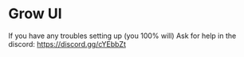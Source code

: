 # Grow UI
If you have any troubles setting up (you 100% will) Ask for help in the discord: https://discord.gg/cYEbbZt
